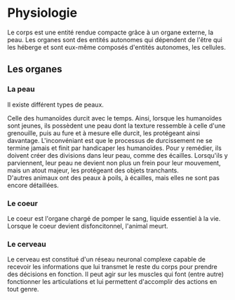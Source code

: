 # Physiologie

Le corps est une entité rendue compacte grâce à un organe externe, la peau. Les organes sont des entités autonomes qui dépendent de l'être qui les héberge et sont eux-même composés d'entités autonomes, les cellules.

## Les organes

### La peau

Il existe différent types de peaux.  

Celle des humanoïdes durcit avec le temps. Ainsi, lorsque les humanoïdes sont jeunes, ils possèdent une peau dont la texture ressemble à celle d'une grenouille, puis au fure et à mesure elle durcit, les protégeant ainsi davantage. L'inconvéniant est que le processus de durcissement ne se termine jamais et finit par handicaper les humanoïdes. Pour y remédier, ils doivent créer des divisions dans leur peau, comme des écailles. Lorsqu'ils y parviennent, leur peau ne devient non plus un frein pour leur mouvement, mais un atout majeur, les protégeant des objets tranchants.  
D'autres animaux ont des peaux à poils, à écailles, mais elles ne sont pas encore détaillées.

### Le coeur
Le coeur est l'organe chargé de pomper le sang, liquide essentiel à la vie. Lorsque le coeur devient disfoncitonnel, l'animal meurt.

### Le cerveau

Le cerveau est constitué d'un réseau neuronal complexe capable de recevoir les informations que lui transmet le reste du corps pour prendre des décisions en fonction. Il peut agir sur les muscles qui font (entre autre) fonctionner les articulations et lui permettent d'accomplir des actions en tout genre.

